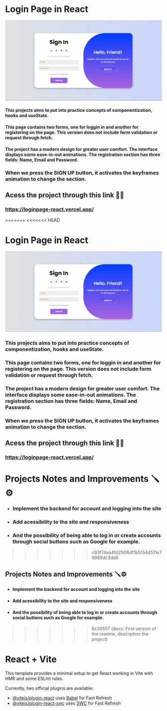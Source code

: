# Login Page in React 
![PáginaWebLogin](./LoginPage.png)

#### This projects aims to put into practice concepts of componentization, hooks and useState.
#### This page contains two forms, one for loggin in and another for registering on the page. This version does not include form validation or request through fetch.
#### The project has a modern design for greater user comfort. The interface displays some ease-in-out animations. The registration section has three fields: Name, Email and Password.
### When we press the SIGN UP button, it activates the keyframes animation to change the section.

## Acess the project through this link 🚀🚀
### https://loginpage-react.vercel.app/
=======
<<<<<<< HEAD

# Login Page in React 
![PáginaWebLogin](./LoginPage.png)

### This projects aims to put into practice concepts of componentization, hooks and useState.
### This page contains two forms, one for loggin in and another for registering on the page. This version does not include form validation or request through fetch.
### The project has a modern design for greater user comfort. The interface displays some ease-in-out animations. The registration section has three fields: Name, Email and Password.
### When we press the SIGN UP button, it activates the keyframes animation to change the section.

## Acess the project through this link 🚀🚀
### https://loginpage-react.vercel.app/

# Projects Notes and Improvements 🪛⚙️
- ### Implement the backend for account and logging into the site 
- ### Add acessibility to the site and responsiveness
- ### And the possibility of being able to log in or create accounts through social buttons  such as Google for example.
>>>>>>> c93f74aa4fd2fd16df1b51544511e79989dc3dd6

## Projects Notes and Improvements 🪛⚙️
- #### Implement the backend for account and logging into the site 
- #### Add acessibility to the site and responsiveness
- #### And the possibility of being able to log in or create accounts through social buttons  such as Google for example.
>>>>>>> 6c30507 (docs: First version of the readme, description the project)


# React + Vite

This template provides a minimal setup to get React working in Vite with HMR and some ESLint rules.

Currently, two official plugins are available:

- [@vitejs/plugin-react](https://github.com/vitejs/vite-plugin-react/blob/main/packages/plugin-react/README.md) uses [Babel](https://babeljs.io/) for Fast Refresh
- [@vitejs/plugin-react-swc](https://github.com/vitejs/vite-plugin-react-swc) uses [SWC](https://swc.rs/) for Fast Refresh
